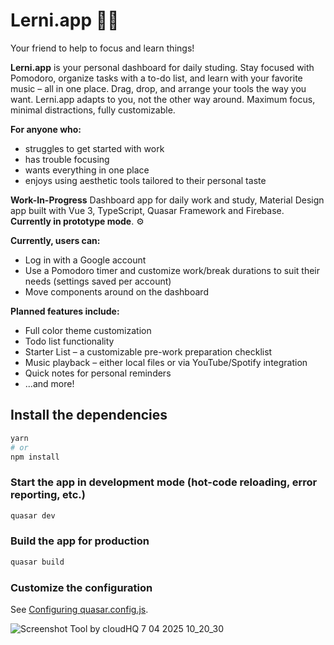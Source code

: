 # Lerni.app 🚀🚧

Your friend to help to focus and learn things!

**Lerni.app** is your personal dashboard for daily studing. Stay focused with Pomodoro, organize tasks with a to-do list, and learn with your favorite music – all in one place. Drag, drop, and arrange your tools the way you want. Lerni.app adapts to you, not the other way around. Maximum focus, minimal distractions, fully customizable.

**For anyone who:**
- struggles to get started with work
- has trouble focusing
- wants everything in one place
- enjoys using aesthetic tools tailored to their personal taste

**Work-In-Progress** Dashboard app for daily work and study, Material Design app built with Vue 3, TypeScript, Quasar Framework and Firebase. **Currently in prototype mode**. ⚙

**Currently, users can:**

* Log in with a Google account
* Use a Pomodoro timer and customize work/break durations to suit their needs (settings saved per account)
* Move components around on the dashboard

**Planned features include:**

* Full color theme customization
* Todo list functionality
* Starter List – a customizable pre-work preparation checklist
* Music playback – either local files or via YouTube/Spotify integration
* Quick notes for personal reminders
* ...and more!



## Install the dependencies
```bash
yarn
# or
npm install
```

### Start the app in development mode (hot-code reloading, error reporting, etc.)
```bash
quasar dev
```

### Build the app for production
```bash
quasar build
```

### Customize the configuration
See [Configuring quasar.config.js](https://v2.quasar.dev/quasar-cli-vite/quasar-config-js).

![Screenshot Tool by cloudHQ 7 04 2025 10_20_30](https://github.com/user-attachments/assets/d6a7941e-4b71-4aeb-92c2-c9816ffd0613)

